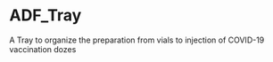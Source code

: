 # ADF_Tray
A Tray to organize the preparation from vials to injection of COVID-19 vaccination dozes
